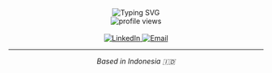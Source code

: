 <div align="center">
  <img src="https://readme-typing-svg.demolab.com?font=Fira+Code&pause=1000&color=6694F2&center=true&vCenter=true&width=435&lines=Hi+%F0%9F%91%8B%2C+I'm+Muhammad+Raffi+Fabiansyah" alt="Typing SVG" />
</div>

<div align="center">
  <img src="https://komarev.com/ghpvc/?username=yourusername&color=6694F2&style=flat" alt="profile views" />
</div>

<br/>

<div align="center">
  <a href="https://linkedin.com/in/raffifabiansyah">
    <img src="https://img.shields.io/badge/LinkedIn-0077B5?style=for-the-badge&logo=linkedin&logoColor=white" alt="LinkedIn" />
  </a>
  <a href="mailto:dummy@gmail.com">
    <img src="https://img.shields.io/badge/Email-D14836?style=for-the-badge&logo=gmail&logoColor=white" alt="Email" />
  </a>
</div>

---

<div align="center">
  <em>Based in Indonesia 🇮🇩</em>
</div>
